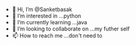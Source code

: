 - 👋 Hi, I’m @Sanketbasak
- 👀 I’m interested in ...python
- 🌱 I’m currently learning ...java
- 💞️ I’m looking to collaborate on ...my futher self
- 📫 How to reach me ...don't need to

<!---
Sanketbasak/Sanketbasak is a ✨ special ✨ repository because its `README.md` (this file) appears on your GitHub profile.
You can click the Preview link to take a look at your changes.
--->
